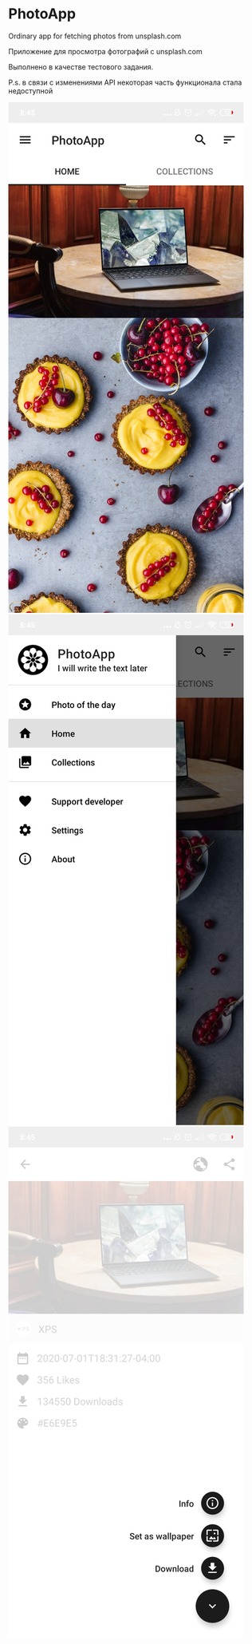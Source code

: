 # PhotoApp
Ordinary app for fetching photos from unsplash.com 

Приложение для просмотра фотографий с unsplash.com 

Выполнено в качестве тестового задания. 

P.s. в связи с изменениями API некоторая часть функционала стала недоступной 

![alt text](https://github.com/BelyakovLeonid/PhotoApp/blob/master/1.jpg?raw=true)
![alt text](https://github.com/BelyakovLeonid/PhotoApp/blob/master/2.jpg?raw=true)
![alt text](https://github.com/BelyakovLeonid/PhotoApp/blob/master/3.jpg?raw=true)
